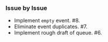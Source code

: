 ### Issue by Issue

 * Implement `empty` event. #8.
 * Eliminate event duplicates. #7.
 * Implement rough draft of queue. #6.
